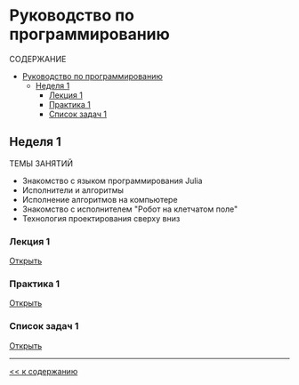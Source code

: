 # Руководство по программированию
СОДЕРЖАНИЕ
- [Руководство по программированию](#руководство-по-программированию)
  - [Неделя 1](#неделя-1)
    - [Лекция 1](#лекция-1)
    - [Практика 1](#практика-1)
    - [Список задач 1](#список-задач-1)

## Неделя 1
ТЕМЫ ЗАНЯТИЙ 
- Знакомство с языком программирования Julia
- Исполнители и алгоритмы 
- Исполнение алгоритмов на компьютере
- Знакомство с исполнителем "Робот на клетчатом поле"
- Технология проектирования сверху вниз
  
### Лекция 1
[Открыть](lecture-1/Лекция-1.md)

### Практика 1
[Открыть](lecture-1/Практика-1.md)

### Список задач 1
[Открыть](lecture-1/Список-задач-1.md)


-----------------

[<< к содержанию](#руководство-по-программированию)
